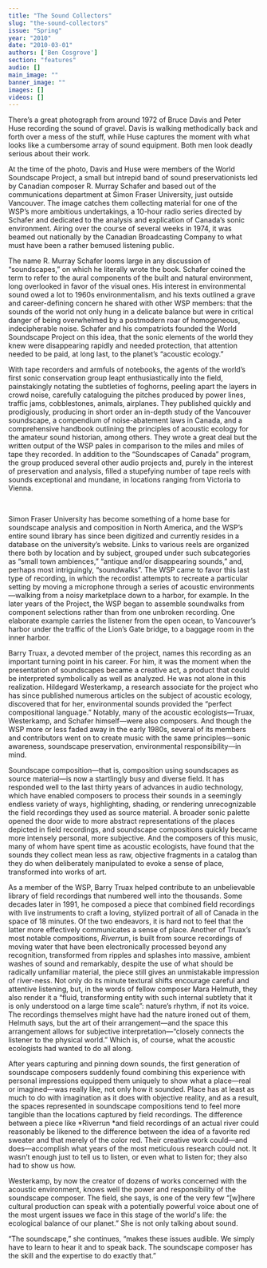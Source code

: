 ```yaml
---
title: "The Sound Collectors"
slug: "the-sound-collectors"
issue: "Spring"
year: "2010"
date: "2010-03-01"
authors: ['Ben Cosgrove']
section: "features"
audio: []
main_image: ""
banner_image: ""
images: []
videos: []
---
```

There’s a great photograph from around 1972 of Bruce Davis and Peter Huse recording the sound of gravel. Davis is walking methodically back and forth over a mess of the stuff, while Huse captures the moment with what looks like a cumbersome array of sound equipment. Both men look deadly serious about their work.

 At the time of the photo, Davis and Huse were members of the World Soundscape Project, a small but intrepid band of sound preservationists led by Canadian composer R. Murray Schafer and based out of the communications department at Simon Fraser University, just outside Vancouver. The image catches them collecting material for one of the WSP’s more ambitious undertakings, a 10-hour radio series directed by Schafer and dedicated to the analysis and explication of Canada’s sonic environment. Airing over the course of several weeks in 1974, it was beamed out nationally by the Canadian Broadcasting Company to what must have been a rather bemused listening public.

 The name R. Murray Schafer looms large in any discussion of “soundscapes,” on which he literally wrote the book. Schafer coined the term to refer to the aural components of the built and natural environment, long overlooked in favor of the visual ones. His interest in environmental sound owed a lot to 1960s environmentalism, and his texts outlined a grave and career-defining concern he shared with other WSP members: that the sounds of the world not only hung in a delicate balance but were in critical danger of being overwhelmed by a postmodern roar of homogeneous, indecipherable noise. Schafer and his compatriots founded the World Soundscape Project on this idea, that the sonic elements of the world they knew were disappearing rapidly and needed protection, that attention needed to be paid, at long last, to the planet’s “acoustic ecology.”

 With tape recorders and armfuls of notebooks, the agents of the world’s first sonic conservation group leapt enthusiastically into the field, painstakingly notating the subtleties of foghorns, peeling apart the layers in crowd noise, carefully cataloguing the pitches produced by power lines, traffic jams, cobblestones, animals, airplanes. They published quickly and prodigiously, producing in short order an in-depth study of the Vancouver soundscape, a compendium of noise-abatement laws in Canada, and a comprehensive handbook outlining the principles of acoustic ecology for the amateur sound historian, among others. They wrote a great deal but the written output of the WSP pales in comparison to the miles and miles of tape they recorded. In addition to the “Soundscapes of Canada” program, the group produced several other audio projects and, purely in the interest of preservation and analysis, filled a stupefying number of tape reels with sounds exceptional and mundane, in locations ranging from Victoria to Vienna.

 

Simon Fraser University has become something of a home base for soundscape analysis and composition in North America, and the WSP’s entire sound library has since been digitized and currently resides in a database on the university’s website. Links to various reels are organized there both by location and by subject, grouped under such subcategories as “small town ambiences,” “antique and/or disappearing sounds,” and, perhaps most intriguingly, “soundwalks”. The WSP came to favor this last type of recording, in which the recordist attempts to recreate a particular setting by moving a microphone through a series of acoustic environments—walking from a noisy marketplace down to a harbor, for example. In the later years of the Project, the WSP began to assemble soundwalks from component selections rather than from one unbroken recording. One elaborate example carries the listener from the open ocean, to Vancouver’s harbor under the traffic of the Lion’s Gate bridge, to a baggage room in the inner harbor. 

 Barry Truax, a devoted member of the project, names this recording as an important turning point in his career. For him, it was the moment when the presentation of soundscapes became a creative act, a product that could be interpreted symbolically as well as analyzed. He was not alone in this realization. Hildegard Westerkamp, a research associate for the project who has since published numerous articles on the subject of acoustic ecology, discovered that for her, environmental sounds provided the “perfect compositional language.” Notably, many of the acoustic ecologists—Truax, Westerkamp, and Schafer himself—were also composers. And though the WSP more or less faded away in the early 1980s, several of its members and contributors went on to create music with the same principles—sonic awareness, soundscape preservation, environmental responsibility—in mind.

 Soundscape composition—that is, composition using soundscapes as source material—is now a startlingly busy and diverse field. It has responded well to the last thirty years of advances in audio technology, which have enabled composers to process their sounds in a seemingly endless variety of ways, highlighting, shading, or rendering unrecognizable the field recordings they used as source material. A broader sonic palette opened the door wide to more abstract representations of the places depicted in field recordings, and soundscape compositions quickly became more intensely personal, more subjective. And the composers of this music, many of whom have spent time as acoustic ecologists, have found that the sounds they collect mean less as raw, objective fragments in a catalog than they do when deliberately manipulated to evoke a sense of place, transformed into works of art.

 As a member of the WSP, Barry Truax helped contribute to an unbelievable library of field recordings that numbered well into the thousands. Some decades later in 1991, he composed a piece that combined field recordings with live instruments to craft a loving, stylized portrait of all of Canada in the space of 18 minutes. Of the two endeavors, it is hard not to feel that the latter more effectively communicates a sense of place. Another of Truax’s most notable compositions, *Riverrun*, is built from source recordings of moving water that have been electronically processed beyond any recognition, transformed from ripples and splashes into massive, ambient washes of sound and remarkably, despite the use of what should be radically unfamiliar material, the piece still gives an unmistakable impression of river-ness. Not only do its minute textural shifts encourage careful and attentive listening, but, in the words of fellow composer Mara Helmuth, they also render it a “fluid, transforming entity with such internal subtlety that it is only understood on a large time scale”: nature’s rhythm, if not its voice. The recordings themselves might have had the nature ironed out of them, Helmuth says, but the art of their arrangement—and the space this arrangement allows for subjective interpretation—“closely connects the listener to the physical world.” Which is, of course, what the acoustic ecologists had wanted to do all along.

 After years capturing and pinning down sounds, the first generation of soundscape composers suddenly found combining this experience with personal impressions equipped them uniquely to show what a place—real or imagined—was really like, not only how it sounded. Place has at least as much to do with imagination as it does with objective reality, and as a result, the spaces represented in soundscape compositions tend to feel more tangible than the locations captured by field recordings. The difference between a piece like *Riverrun *and field recordings of an actual river could reasonably be likened to the difference between the idea of a favorite red sweater and that merely of the color red. Their creative work could—and does—accomplish what years of the most meticulous research could not. It wasn’t enough just to tell us to listen, or even what to listen for; they also had to show us how.

 Westerkamp, by now the creator of dozens of works concerned with the acoustic environment, knows well the power and responsibility of the soundscape composer. The field, she says, is one of the very few “[w]here cultural production can speak with a potentially powerful voice about one of the most urgent issues we face in this stage of the world's life: the ecological balance of our planet.” She is not only talking about sound.

 “The soundscape,” she continues, “makes these issues audible. We simply have to learn to hear it and to speak back. The soundscape composer has the skill and the expertise to do exactly that.”

